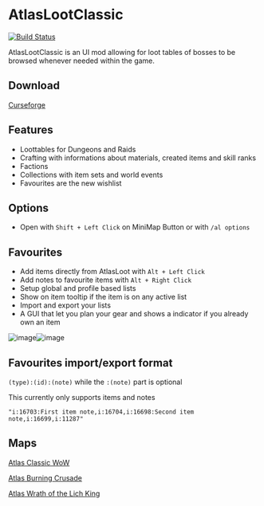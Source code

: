 # AtlasLootClassic

[![Build Status](https://github.com/ThePettsoN/AtlasLootClassic_SoD/workflows/CI/badge.svg)](https://github.com/ThePettsoN/AtlasLootClassic_SoD/actions?workflow=Release)

AtlasLootClassic is an UI mod allowing for loot tables of bosses to be browsed whenever needed within the game.

## Download

[Curseforge](https://www.curseforge.com/wow/addons/atlasloot-sod-phase-7)

## Features

* Loottables for Dungeons and Raids
* Crafting with informations about materials, created items and skill ranks
* Factions
* Collections with item sets and world events
* Favourites are the new wishlist

## Options

* Open with `Shift + Left Click` on MiniMap Button or with `/al options`

## Favourites

* Add items directly from AtlasLoot with `Alt + Left Click`
* Add notes to favourite items with `Alt + Right Click`
* Setup global and profile based lists
* Show on item tooltip if the item is on any active list
* Import and export your lists
* A GUI that let you plan your gear and shows a indicator if you already own an item

![image](https://media.forgecdn.net/attachments/260/125/atlasloot-fav-gui.png)![image](https://media.forgecdn.net/attachments/260/931/atlasloot-fav-tt.png)

## Favourites import/export format

`(type):(id):(note)` while the `:(note)` part is optional

This currently only supports items and notes

`"i:16703:First item note,i:16704,i:16698:Second item note,i:16699,i:11287"`

## Maps

[Atlas Classic WoW](https://www.curseforge.com/wow/addons/atlas-classicwow)

[Atlas Burning Crusade](https://www.curseforge.com/wow/addons/atlas-burningcrusade)

[Atlas Wrath of the Lich King](https://www.curseforge.com/wow/addons/atlas-wrathofthelichking)
